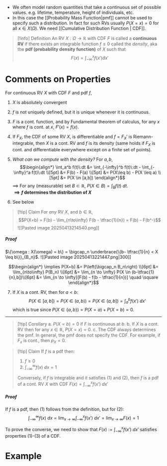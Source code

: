 - We often model random quantities that take a continuous set of possible values. e.g. lifetime, temperature, height of individuals, etc.
- In this case the [[Probability Mass Function|pmf]] cannot be used to specify such a distribution. In fact for such RVs usually $P(X=x) = 0$ for all $x \in X(\Omega)$. We need [[Cumulative Distribution Function | CDF]].

>[!info] Definition
>An RV $X: \Omega \to \mathbb{R}$ with CDF $F$ is called a **continuous RV** if there exists an integrable function $f \leq 0$ called the *density*, aka the **pdf (probability density function)** of $X$ such that
>$$F(x) = \int_{-\infty}^x f(x') dx'$$

# Comments on Properties

For continuous RV $X$ with CDF $F$ and pdf $f$,

1. $X$ is absolutely convergent
2. $f$ is not uniquely defined, but it is unique whenever it is continuous. 
3. $F$ is a cont. function, and by Fundamental theorem of calculus, for any $x$ where $f$ is cont. at $x$, $F'(x) = f(x)$.
4. If $F_X$, the CDF of some RV $X$, is differentiable and $f = F_X'$ is Riemann-integrable, then $X$ is a cont. RV and $f$ is its density (same holds if $F_X$ is cont. and differentiable everywhere except on a finite set of points).
5. *What can we compute with the density?*
	 For $a,b$,  
$$\begin{align*}
\int_a^b f(t)\:dt &= \int_{-\infty}^b f(t)\:dt - \int_{-\infty}^a f(t)\:dt \\[5pt]
&= F(b) - F(a) \\[5pt]
&= P(X\leq b) - P(X \leq a) \\[5pt]
&= P(X \in [a,b])
\end{align*}$$
$\implies$ For any (measurable) set $B \subset \mathbb{R}$, $P(X \in B) = \int_B f(t) \: dt$.  
**$\implies f$ determines the distribution of $X$**

6. See below
>[!tip] Claim
>For *any* RV $X$, and $b \in \mathbb{R}$, 
>$$P(X=b) = F(b) - \lim_{n\to\infty} F(b - \tfrac{1}{n}) = F(b) - F(b^-)$$
>![[Pasted image 20250413214540.png]]
##### Proof
$\{\omega : X(\omega) = b\} = \bigcap_n \underbrace{\{b- \tfrac{1}{n} < X \leq b\}}_{B_n}$. 
![[Pasted image 20250413221447.png|300]]

$$\begin{align*}
\implies P(X=b) &= P\left(\bigcap_n B_n\right) \\[6pt]
&= \lim_{n\to\infty} P(B_n) \\[6pt]
&= \lim_{n \to \infty} P(X \in (b-\tfrac{1}{n},b])\\[6pt]
&= \lim_{n \to \infty}[F(b) - f(b - \tfrac{1}{n})] \quad \square
\end{align*}$$

7. If $X$ is a cont. RV, then for $a<b$:
$$P(X \in [a,b]) = P(X \in (a,b)) = P(X \in (a,b]) = \int_a^b f(x') \:dx'$$
which is true since $P(X \in \{a,b\}) = P(X=a) + P(X=b) = 0$.
---

>[!tip] Corollary
>a. $P(X=b) = 0$ if $F$ is continuous at $b$.
>b. If $X$ is a cont. RV then for any $x \in \mathbb{R}$, $P(X=x) = 0$. 
>c. The CDF always determines the pmf. In general, the pmf does not specify the CDF. For example, if $F_x$ is cont., then $p_X = 0$.  

>[!tip] Claim
>If $f$ is a pdf then:
>1. $f \geq 0$
>2. $\int_{-\infty}^{\infty} f(x)\: dx = 1$
>   
>   Conversely, if $f$ is integrable and it satisfies (1) and (2), then $f$ is a pdf of a cont. RV $X$ with CDF $F(x) = \int_{-\infty}^x f(x') \: dx'$ 
##### Proof
If $f$ is a pdf, then (1) follows from the definition, but for (2):
$$\int_{-\infty}^{\infty} f(x)\:dx = \lim_{x \to \infty} \int_{-\infty}^x f(x') \: dx' = \lim_{x \to \infty} F(x) = 1$$

To prove the converse, we need to show that $F(x) := \int_{-\infty}^x f(x') \:dx'$ satisfies properties (1)-(3) of a CDF.


# Example




